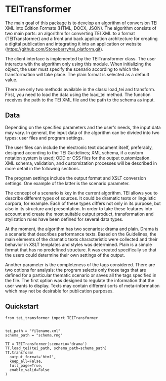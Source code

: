 # TEITransformer

The main goal of this package is to develop an algorithm of conversion TEI XML into Edition Formats (HTML, DOCX, JSON). The algorithm consists of two main parts: an algorithm for converting TEI XML to a format (TEITransformer) and a front and back application architecture for creating a digital publication and integrating it into an application or website (https://github.com/Stoneberry/tei_platform.git). 

The client interface is implemented by the TEITransformer class. The user interacts with the algorithm only using this module. When initializing the object, the user must specify the scenario according to which the transformation will take place. The plain format is selected as a default value. 

There are only two methods available in the class: load_tei and transform. First, you need to load the data using the load_tei method. The function receives the path to the TEI XML file and the path to the schema as input. 


## Data
Depending on the specified parameters and the user's needs, the input data may vary. In general, the input data of the algorithm can be divided into two types: user files and program settings. 

The user files can include the electronic text document itself, preferably, designed according to the TEI Guidelines; XML schema, if a custom notation system is used; ODD or CSS files for the output customization. XML schema, validation, and customization processes will be described in more detail in the following sections. 

The program settings include the output format and XSLT conversion settings. One example of the latter is the scenario parameter.

The concept of a scenario is key in the current algorithm. TEI allows you to describe different types of sources. It could be dramatic texts or linguistic corpora, for example. Each of these types differs not only in its purpose, but also in its structure and presentation. In order to take these features into account and create the most suitable output product, transformation and stylization rules have been defined for several data types. 

At the moment, the algorithm has two scenarios: drama and plain. Drama is a scenario that describes performance texts. Based on the Guidelines, the main elements of the dramatic texts characteristic were collected and their behavior in XSLT templates and styles was determined. Plain is a simple format that has no predefined structure. It was created specifically so that the users could determine their own settings of the output.

Another parameter is the completeness of the tags considered. There are two options for analysis: the program selects only those tags that are defined for a particular thematic scenario or saves all the tags specified in the file. The first option was designed to regulate the information that the user wants to display. Texts may contain different sorts of meta-information which may not be desirable for publication purposes. 


## Quickstart

```
from tei_transformer import TEITransformer


tei_path = "filename.xml"
schema_path = "schema.rng"

TT = TEITransformer(scenario='drama')
TT.load_tei(tei_path, schema_path=schema_path)
TT.transform(
  output_format='html',
  keep_all=False,
  full_page=True,
  enable_valid=False
)
```
